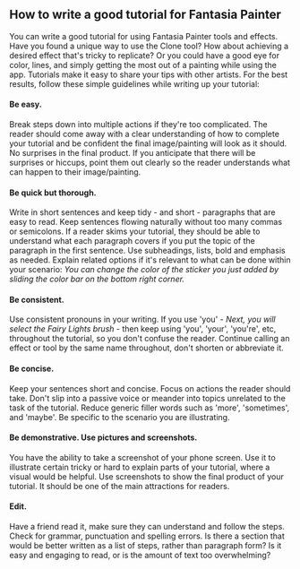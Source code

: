 ## How to write a good tutorial for Fantasia Painter

You can write a good tutorial for using Fantasia Painter tools and effects. Have you found a unique way to use the Clone tool? How about achieving a desired effect that's tricky to replicate? Or you could have a good eye for color, lines, and simply getting the most out of a painting while using the app. Tutorials make it easy to share your tips with other artists. For the best results, follow these simple guidelines while writing up your tutorial:



#### Be easy.

Break steps down into multiple actions if they're too complicated. The reader should come away with a clear understanding of how to complete your tutorial and be confident the final image/painting will look as it should. No surprises in the final product. If you anticipate that there will be surprises or hiccups, point them out clearly so the reader understands what can happen to their image/painting. 

#### Be quick but thorough.

Write in short sentences and keep tidy - and short - paragraphs that are easy to read. Keep sentences flowing naturally without too many commas or semicolons. If a reader skims your tutorial, they should be able to understand what each paragraph covers if you put the topic of the paragraph in the first sentence. Use subheadings, lists, bold and emphasis as needed. Explain related options if it's relevant to what can be done within your scenario: *You can change the color of the sticker you just added by sliding the color bar on the bottom right corner.*

#### Be consistent.

Use consistent pronouns in  your writing. If you use 'you' -  *Next, you will select the Fairy Lights brush* - then keep using 'you', 'your', 'you're', etc, throughout the tutorial, so you don't confuse the reader. Continue calling an effect or tool by the same name throughout, don't shorten or abbreviate it.

#### Be concise.

Keep your sentences short and concise. Focus on actions the reader should take. Don't slip into a passive voice or meander into topics unrelated to the task of the tutorial. Reduce generic filler words such as 'more', 'sometimes', and 'maybe'. Be specific to the scenario you are illustrating.

#### Be demonstrative. Use pictures and screenshots.

You have the ability to take a screenshot of your phone screen. Use it to illustrate certain tricky or hard to explain parts of your tutorial, where a visual would be helpful. Use screenshots to show the final product of your tutorial. It should be one of the main attractions for readers. 

#### Edit.

Have a friend read it, make sure they can understand and follow the steps. Check for grammar, punctuation and spelling errors. Is there a section that would be better written as a list of steps, rather than paragraph form? Is it easy and engaging to read, or is the amount of text too overwhelming?
